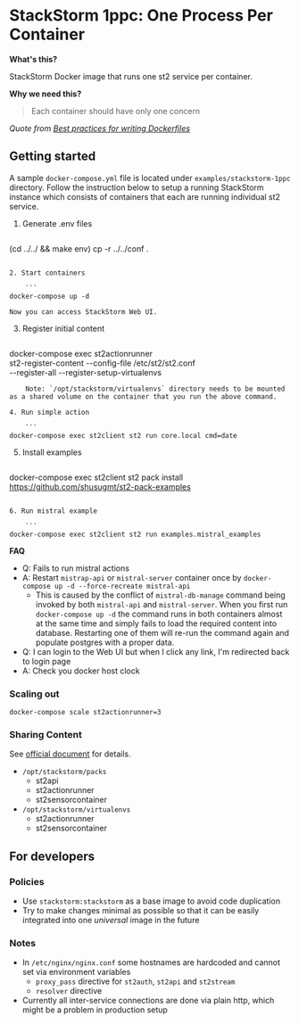 # StackStorm 1ppc: One Process Per Container

**What's this?**

StackStorm Docker image that runs one st2 service per container.

**Why we need this?**

> Each container should have only one concern

*Quote from [Best practices for writing Dockerfiles](https://docs.docker.com/engine/userguide/eng-image/dockerfile_best-practices/)*

## Getting started

A sample `docker-compose.yml` file is located under `examples/stackstorm-1ppc` directory. Follow the instruction below to setup a running StackStorm instance which consists of containers that each are running individual st2 service.

1. Generate .env files

    ```
(cd ../../ && make env)
cp -r ../../conf .
```

2. Start containers

    ```
docker-compose up -d
```
    Now you can access StackStorm Web UI.

3. Register initial content

    ```
docker-compose exec st2actionrunner \
st2-register-content --config-file /etc/st2/st2.conf \
--register-all --register-setup-virtualenvs
```
    Note: `/opt/stackstorm/virtualenvs` directory needs to be mounted as a shared volume on the container that you run the above command.

4. Run simple action

    ```
docker-compose exec st2client st2 run core.local cmd=date
```

5. Install examples

    ```
docker-compose exec st2client st2 pack install https://github.com/shusugmt/st2-pack-examples
```

6. Run mistral example

    ```
docker-compose exec st2client st2 run examples.mistral_examples
```

**FAQ**

- Q: Fails to run mistral actions
- A: Restart `mistrap-api` or `mistral-server` container once by `docker-compose up -d --force-recreate mistral-api`
    - This is caused by the conflict of `mistral-db-manage` command being invoked by both `mistral-api` and `mistral-server`. When you first run `docker-compose up -d` the command runs in both containers almost at the same time and simply fails to load the required content into database. Restarting one of them will re-run the command again and populate postgres with a proper data.
- Q: I can login to the Web UI but when I click any link, I'm redirected back to login page
- A: Check you docker host clock

### Scaling out

```
docker-compose scale st2actionrunner=3
```

### Sharing Content

See [official document](https://docs.stackstorm.com/reference/ha.html#sharing-content) for details.

- `/opt/stackstorm/packs`
    - st2api
    - st2actionrunner
    - st2sensorcontainer
- `/opt/stackstorm/virtualenvs`
    - st2actionrunner
    - st2sensorcontainer

## For developers

### Policies

- Use `stackstorm:stackstorm` as a base image to avoid code duplication
- Try to make changes minimal as possible so that it can be easily integrated into one *universal* image in the future

### Notes

- In `/etc/nginx/nginx.conf` some hostnames are hardcoded and cannot set via environment variables
    - `proxy_pass` directive for `st2auth`, `st2api` and `st2stream`
    - `resolver` directive
- Currently all inter-service connections are done via plain http, which might be a problem in production setup
